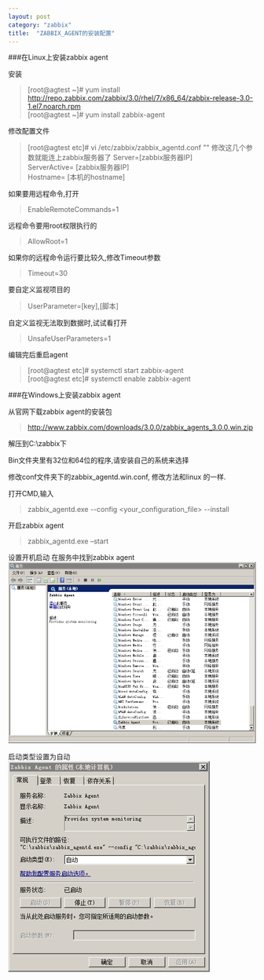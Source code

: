 ```yaml
---
layout: post
category: "zabbix"
title:  "ZABBIX_AGENT的安装配置"
---
```


###在Linux上安装zabbix agent

安装

>[root@agtest ~]# yum install http://repo.zabbix.com/zabbix/3.0/rhel/7/x86_64/zabbix-release-3.0-1.el7.noarch.rpm  
>[root@agtest ~]# yum install zabbix-agent

修改配置文件
>[root@agtest etc]# vi /etc/zabbix/zabbix_agentd.conf
"<!-- more -->"
修改这几个参数就能连上zabbix服务器了
>Server=[zabbix服务器IP]  
ServerActive= [zabbix服务器IP]  
Hostname= [本机的hostname]
 
如果要用远程命令,打开
>EnableRemoteCommands=1
 
远程命令要用root权限执行的
>AllowRoot=1
 
如果你的远程命令运行要比较久,修改Timeout参数
>Timeout=30
 
要自定义监视项目的
>UserParameter=[key],[脚本]
 
自定义监视无法取到数据时,试试看打开
>UnsafeUserParameters=1  

编辑完后重启agent
>[root@agtest etc]# systemctl start zabbix-agent  
[root@agtest etc]# systemctl enable zabbix-agent

###在Windows上安装zabbix agent

从官网下载zabbix agent的安装包
>http://www.zabbix.com/downloads/3.0.0/zabbix_agents_3.0.0.win.zip

解压到C:\zabbix下

Bin文件夹里有32位和64位的程序,请安装自己的系统来选择

修改conf文件夹下的zabbix_agentd.win.conf,
修改方法和linux 的一样.
 
打开CMD,输入
>zabbix_agentd.exe --config <your_configuration_file> --install

开启zabbix agent
>zabbix_agentd.exe –start  

设置开机启动
在服务中找到zabbix agent  
![](../assets/739083-20160401111923098-1318511565.png)

启动类型设置为自动  
![](../assets/739083-20160401111924144-237767191.png)